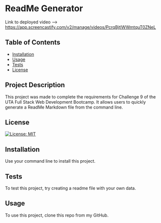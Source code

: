 # ReadMe Generator

Link to deployed video --> https://app.screencastify.com/v2/manage/videos/PcrqBjtIWWmtquT0ZNeL

  ## Table of Contents 

- [Installation](#installation)
- [Usage](#usage)
- [Tests](#tests)
- [License](#license)

## Project Description

 This project was made to complete the requirements for Challenge 9 of the UTA Full Stack Web Development Bootcamp. It allows users to quickly generate a ReadMe Markdown file from the command line.

## License

[![License: MIT](https://img.shields.io/badge/License-MIT-blue.svg)](https://opensource.org/licenses/MIT)

## Installation

Use your command line to install this project.

## Tests

To test this project, try creating a readme file with your own data. 

## Usage

To use this project, clone this repo from my GitHub. 
